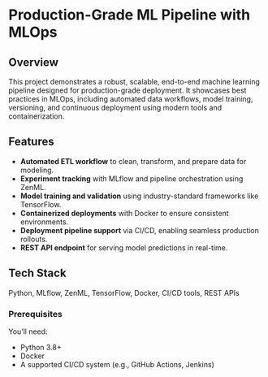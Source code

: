 # Production-Grade ML Pipeline with MLOps

## Overview
This project demonstrates a robust, scalable, end-to-end machine learning pipeline designed for production-grade deployment. It showcases best practices in MLOps, including automated data workflows, model training, versioning, and continuous deployment using modern tools and containerization.

## Features
- **Automated ETL workflow** to clean, transform, and prepare data for modeling.
- **Experiment tracking** with MLflow and pipeline orchestration using ZenML.
- **Model training and validation** using industry-standard frameworks like TensorFlow.
- **Containerized deployments** with Docker to ensure consistent environments.
- **Deployment pipeline support** via CI/CD, enabling seamless production rollouts.
- **REST API endpoint** for serving model predictions in real-time.

## Tech Stack
Python, MLflow, ZenML, TensorFlow, Docker, CI/CD tools, REST APIs  

### Prerequisites
You’ll need:
- Python 3.8+
- Docker
- A supported CI/CD system (e.g., GitHub Actions, Jenkins)
